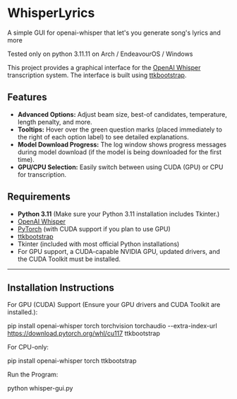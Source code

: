 # WhisperLyrics
A simple GUI for openai-whisper that let's you generate song's lyrics and more 

Tested only on python 3.11.11 on Arch / EndeavourOS / Windows

This project provides a graphical interface for the [OpenAI Whisper](https://github.com/openai/whisper) transcription system. The interface is built using [ttkbootstrap](https://github.com/israel-dryer/ttkbootstrap).

## Features

- **Advanced Options:** Adjust beam size, best-of candidates, temperature, length penalty, and more.
- **Tooltips:** Hover over the green question marks (placed immediately to the right of each option label) to see detailed explanations.
- **Model Download Progress:** The log window shows progress messages during model download (if the model is being downloaded for the first time).
- **GPU/CPU Selection:** Easily switch between using CUDA (GPU) or CPU for transcription.

## Requirements

- **Python 3.11** (Make sure your Python 3.11 installation includes Tkinter.)
- [OpenAI Whisper](https://github.com/openai/whisper)
- [PyTorch](https://pytorch.org/) (with CUDA support if you plan to use GPU)
- [ttkbootstrap](https://github.com/israel-dryer/ttkbootstrap)
- Tkinter (included with most official Python installations)
- For GPU support, a CUDA-capable NVIDIA GPU, updated drivers, and the CUDA Toolkit must be installed.

---

## Installation Instructions

For GPU (CUDA) Support (Ensure your GPU drivers and CUDA Toolkit are installed.):

pip install openai-whisper torch torchvision torchaudio --extra-index-url https://download.pytorch.org/whl/cu117 ttkbootstrap

For CPU-only:

pip install openai-whisper torch ttkbootstrap

Run the Program:

python whisper-gui.py
